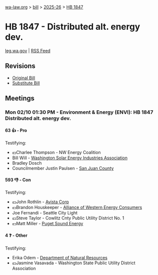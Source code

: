 [wa-law.org](/) > [bill](/bill/) > [2025-26](/bill/2025-26/) > [HB 1847](/bill/2025-26/hb/1847/)

# HB 1847 - Distributed alt. energy dev.
[leg.wa.gov](https://app.leg.wa.gov/billsummary?BillNumber=1847&Year=2025&Initiative=false) | [RSS Feed](./rss.xml)

## Revisions
* [Original Bill](1/)
* [Substitute Bill](S/)

## Meetings
### Mon 02/10 01:30 PM - Environment & Energy (ENVI): HB 1847 Distributed alt. energy dev.
#### 63 👍 - Pro
Testifying:
* 💵Charlee Thompson - NW Energy Coalition
* Bill Will - [Washington Solar Energy Industries Association](/org/washington_solar_energy_industries_association/)
* Bradley Dosch
* Councilmember Justin Paulsen - [San Juan County](/org/san_juan_county/)

#### 593 👎 - Con
Testifying:
* 💵John Rothlin - [Avista Corp](/org/avista_corp/)
* 💵Brandon Houskeeper - [Alliance of Western Energy Consumers](/org/alliance_of_western_energy_consumers/)
* Joe Fernandi - Seattle City Light
* 💵Steve Taylor - Cowlitz Cnty Public Utility District No. 1
* 💵Matt Miller - [Puget Sound Energy](/org/puget_sound_energy_inc/)

#### 4 ❓ - Other
Testifying:
* Erika Odem - [Department of Natural Resources](/org/department_of_natural_resources/)
* 💵Jasmine Vasavada - Washington State Public Utility District Association
